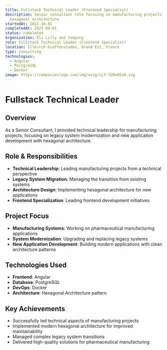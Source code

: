 ```yaml
---
title: Fullstack Technical Leader (Frontend Specialist)
description: Senior consultant role focusing on manufacturing projects with
  hexagonal architecture
startedAt: 2022-10-01
completedAt: 2023-09-01
status: completed
organization: Eli Lilly and Company
role: Fullstack Technical Leader (Frontend Specialist)
location: Illkirch-Graffenstaden, Grand Est, France
type: consulting
technologies:
  - Angular
  - PostgreSQL
  - Docker
image: https://companieslogo.com/img/orig/LLY-7d9e05a0.svg
---
```


# Fullstack Technical Leader

## Overview

As a Senior Consultant, I provided technical leadership for manufacturing projects, focusing on legacy system modernization and new application development with hexagonal architecture.

## Role & Responsibilities

- **Technical Leadership**: Leading manufacturing projects from a technical perspective
- **Legacy System Migration**: Managing the transition from existing systems
- **Architecture Design**: Implementing hexagonal architecture for new applications
- **Frontend Specialization**: Leading frontend development initiatives

## Project Focus

- **Manufacturing Systems**: Working on pharmaceutical manufacturing applications
- **System Modernization**: Upgrading and replacing legacy systems
- **New Application Development**: Building modern applications with clean architecture patterns

## Technologies Used

- **Frontend**: Angular
- **Database**: PostgreSQL
- **DevOps**: Docker
- **Architecture**: Hexagonal Architecture pattern

## Key Achievements

- Successfully led technical aspects of manufacturing projects
- Implemented modern hexagonal architecture for improved maintainability
- Managed complex legacy system transitions
- Delivered high-quality solutions for pharmaceutical manufacturing

